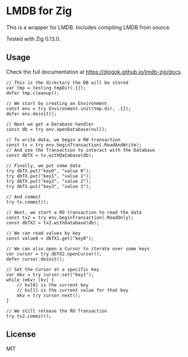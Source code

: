 # LMDB for Zig

This is a wrapper for LMDB. Includes compiling LMDB from source.

Tested with Zig 0.13.0.

## Usage

Check the full documentation at https://diogok.github.io/lmdb-zig/docs.

```zig
// This is the directory the DB will be stored
var tmp = testing.tmpDir(.{});
defer tmp.cleanup();

// We start by creating an Environment
const env = try Environment.init(tmp.dir, .{});
defer env.deinit();

// Next we get a Database handler
const db = try env.openDatabase(null);

// To write data, we begin a RW transaction
const tx = try env.beginTransaction(.ReadAndWrite);
// And use the Transaction to interact with the Database
const dbTX = tx.withDatabase(db);

// Finally, we put some data
try dbTX.put("key0", "value 0");
try dbTX.put("key1", "value 1");
try dbTX.put("key2", "value 2");
try dbTX.put("key3", "value 3");

// And commit
try tx.commit();

// Next, we start a RO transaction to read the data
const tx2 = try env.beginTransaction(.ReadOnly);
const dbTX2 = tx2.withDatabase(db);

// We can read values by key
const value0 = dbTX1.get("key0");

// We can also open a Cursor to iterate over some keys
var cursor = try dbTX2.openCursor();
defer cursor.deinit();

// Set the Cursor at a specific key
var mkv = try cursor.set("key1");
while (mkv) |kv| {
	// kv[0] is the current key
	// kv[1] is the current value for that key
    mkv = try cursor.next();
}

// We still release the RO Transaction
try tx2.commit();
```

## License

MIT

